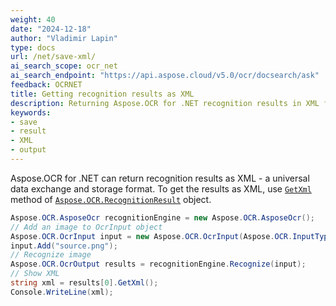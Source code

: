 ```yaml
---
weight: 40
date: "2024-12-18"
author: "Vladimir Lapin"
type: docs
url: /net/save-xml/
ai_search_scope: ocr_net
ai_search_endpoint: "https://api.aspose.cloud/v5.0/ocr/docsearch/ask"
feedback: OCRNET
title: Getting recognition results as XML
description: Returning Aspose.OCR for .NET recognition results in XML format.
keywords:
- save
- result
- XML
- output
---
```


Aspose.OCR for .NET can return recognition results as XML - a universal data exchange and storage format. To get the results as XML, use [`GetXml`](https://reference.aspose.com/ocr/net/aspose.ocr/recognitionresult/getxml/) method of [`Aspose.OCR.RecognitionResult`](https://reference.aspose.com/ocr/net/aspose.ocr/recognitionresult/) object.

```csharp
Aspose.OCR.AsposeOcr recognitionEngine = new Aspose.OCR.AsposeOcr();
// Add an image to OcrInput object
Aspose.OCR.OcrInput input = new Aspose.OCR.OcrInput(Aspose.OCR.InputType.SingleImage);
input.Add("source.png");
// Recognize image
Aspose.OCR.OcrOutput results = recognitionEngine.Recognize(input);
// Show XML
string xml = results[0].GetXml();
Console.WriteLine(xml);
```
